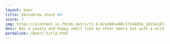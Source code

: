 ```yaml
---
layout: beer
title: Skorubrew stout #4
score: 7
img: https://scontent.xx.fbcdn.net/v/t1.0-0/p480x480/13244856_10154147274693745_6588882774543071375_n.jpg?oh=d1beda1f8f37b0a03f0b4b63696748fc&oe=586B2A07
desc: Has a yeasty and hoppy smell like my other beers but with a mild stout smell. The stout taste is milder than when I bottled it. To me it’s a great because it doesn’t have the kick like other stouts but this may disappoint those who look for that in a stout
permalink: /beer/:title.html
---
```

